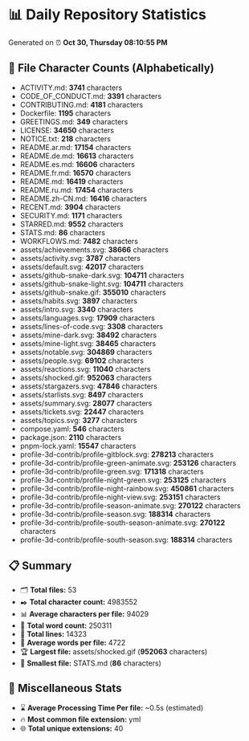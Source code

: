# 📊 Daily Repository Statistics
Generated on ⏰ **Oct 30, Thursday 08:10:55 PM**

## 📂 File Character Counts (Alphabetically)
- ACTIVITY.md: **3741** characters
- CODE_OF_CONDUCT.md: **3391** characters
- CONTRIBUTING.md: **4181** characters
- Dockerfile: **1195** characters
- GREETINGS.md: **349** characters
- LICENSE: **34650** characters
- NOTICE.txt: **218** characters
- README.ar.md: **17154** characters
- README.de.md: **16613** characters
- README.es.md: **16606** characters
- README.fr.md: **16570** characters
- README.md: **16419** characters
- README.ru.md: **17454** characters
- README.zh-CN.md: **16416** characters
- RECENT.md: **3904** characters
- SECURITY.md: **1171** characters
- STARRED.md: **9552** characters
- STATS.md: **86** characters
- WORKFLOWS.md: **7482** characters
- assets/achievements.svg: **38666** characters
- assets/activity.svg: **3787** characters
- assets/default.svg: **42017** characters
- assets/github-snake-dark.svg: **104711** characters
- assets/github-snake-light.svg: **104711** characters
- assets/github-snake.gif: **355010** characters
- assets/habits.svg: **3897** characters
- assets/intro.svg: **3340** characters
- assets/languages.svg: **17909** characters
- assets/lines-of-code.svg: **3308** characters
- assets/mine-dark.svg: **38492** characters
- assets/mine-light.svg: **38465** characters
- assets/notable.svg: **304869** characters
- assets/people.svg: **69102** characters
- assets/reactions.svg: **11040** characters
- assets/shocked.gif: **952063** characters
- assets/stargazers.svg: **47846** characters
- assets/starlists.svg: **8497** characters
- assets/summary.svg: **28077** characters
- assets/tickets.svg: **22447** characters
- assets/topics.svg: **3277** characters
- compose.yaml: **546** characters
- package.json: **2110** characters
- pnpm-lock.yaml: **15547** characters
- profile-3d-contrib/profile-gitblock.svg: **278213** characters
- profile-3d-contrib/profile-green-animate.svg: **253126** characters
- profile-3d-contrib/profile-green.svg: **171318** characters
- profile-3d-contrib/profile-night-green.svg: **253125** characters
- profile-3d-contrib/profile-night-rainbow.svg: **450861** characters
- profile-3d-contrib/profile-night-view.svg: **253151** characters
- profile-3d-contrib/profile-season-animate.svg: **270122** characters
- profile-3d-contrib/profile-season.svg: **188314** characters
- profile-3d-contrib/profile-south-season-animate.svg: **270122** characters
- profile-3d-contrib/profile-south-season.svg: **188314** characters

## 📋 Summary
- 🗂️ **Total files:** 53
- ✒️ **Total character count:** 4983552
- 📊 **Average characters per file:** 94029
- 📝 **Total word count:** 250311
- 🧾 **Total lines:** 14323
- 📐 **Average words per file:** 4722
- 🏆 **Largest file:** assets/shocked.gif (**952063** characters)
- 🥉 **Smallest file:** STATS.md (**86** characters)

## 🌟 Miscellaneous Stats
- ⌛ **Average Processing Time Per file:** ~0.5s (estimated)
- 🔥 **Most common file extension:** yml
- 🌐 **Total unique extensions:** 40
